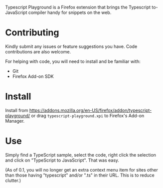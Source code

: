 Typescript Playground is a Firefox extension that brings the Typescript
to-JavaScript compiler handy for snippets on the web.

# Contributing

Kindly submit any issues or feature suggestions you have. Code
contributions are also welcome.

For helping with code, you will need to install and be familiar with:
* Git
* Firefox Add-on SDK

# Install

Install from https://addons.mozilla.org/en-US/firefox/addon/typescript-playground/
or drag <code>typescript-playground.xpi</code> to Firefox's Add-on Manager.

# Use

Simply find a TypeScript sample, select the code, right click the selection and 
click on "TypeScript to JavaScript". That was easy.

(As of 0.1, you will no longer get an extra context menu item for sites other than
those having "typescript" and/or ".ts" in their URL. This is to reduce clutter.)